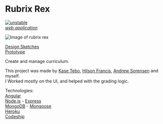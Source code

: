 Rubrix Rex
=============
[![unstable](http://badges.github.io/stability-badges/dist/unstable.svg)](http://github.com/badges/stability-badges) <br>
[*web application*](http://rubrixrex.eric.hosting/) <br>

![Image of rubrix rex](http://imgur.com/wqRgR3d.png) <br>

[Design Sketches](http://imgur.com/a/Qtl4h) <br>
[Prototype](http://imgur.com/a/LDfSm)

Create and manage curriculum. <br>

This project was made by [Kase Tebo](https://github.com/KaseKreative), [Hilson Francis](https://github.com/hilsonf), [Andrew Sorensen](https://github.com/SorensenAndrew) and myself. <br>
I Worked mostly on the UI, and helped with the grading logic.

Technologies: <br>
[Angular](https://angularjs.org/) <br>
[Node.js](https://nodejs.org/) - [Express](http://expressjs.com/) <br>
[MongoDB](https://www.mongodb.org/) - [Mongoose](http://mongoosejs.com/) <br>
[Heroku](https://www.heroku.com/) <br>
[Codeship](https://codeship.com/) <br>
